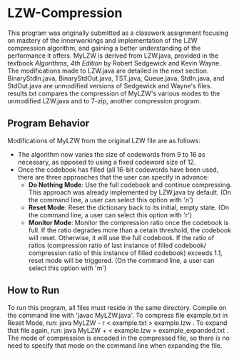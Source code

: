 # LZW-Compression
This program was originally submitted as a classwork assignment focusing on mastery of the innerworkings and implementation of the LZW compression algorithm, and gaining a better understanding of the performance it offers. MyLZW is derived from LZW.java, provided in the textbook <i>Algorithms, 4th Edition</i> by Robert Sedgewick and Kevin Wayne. The modifications made to LZW.java are detailed in the next section. BinaryStdIn.java, BinaryStdOut.java, TST.java, Queue.java, StdIn.java, and StdOut.java are unmodified versions of Sedgewick and Wayne's files. results.txt compares the compression of MyLZW's various modes to the unmodified LZW.java and to 7-zip, another compression program. 

## Program Behavior
Modifications of MyLZW from the original LZW file are as follows: <br/> 
* The algorithm now varies the size of codewords from 9 to 16 as necessary, as opposed to using a fixed codeword size of 12.  <br/> 
* Once the codebook has filled (all 16-bit codewords have been used, there are three approaches that the user can specify in advance:  <br/> 
  * **Do Nothing Mode**: Use the full codebook and continue compressing. This approach was already implemented by LZW.java by default. (On the command line, a user can select this option with 'n')  <br/> 
  * **Reset Mode**: Reset the dictionary back to its initial, empty state. (On the command line, a user can select this option with 'r') <br/> 
  * **Monitor Mode**: Monitor the compression ratio once the codebook is full. If the ratio degrades more than a cetain threshold, the codebook will reset. Otherwise, it will use the full codebook. If the ratio of ratios (compression ratio of last instance of filled codebook/ compression ratio of this instance of filled codebook) exceeds 1.1, reset mode will be triggered. (On the command line, a user can select this option with 'm') <br/> 

## How to Run
To run this program, all files must reside in the same directory. Compile on the command line with 'javac MyLZW.java'. To compress file example.txt in Reset Mode, run: java MyLZW - r < example.txt > example.lzw . To expand that file again, run: java MyLZW + < example.lzw > example_expanded.txt . The mode of compression is encoded in the compressed file, so there is no need to specify that mode on the command line when expanding the file. 
